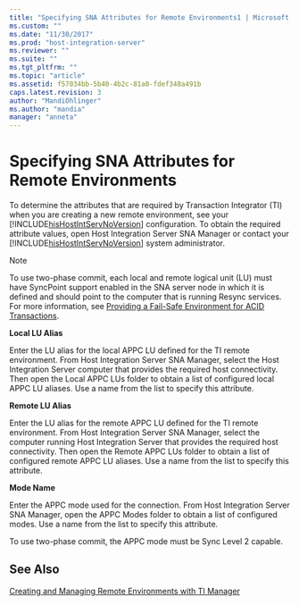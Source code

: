 ```yaml
---
title: "Specifying SNA Attributes for Remote Environments1 | Microsoft Docs"
ms.custom: ""
ms.date: "11/30/2017"
ms.prod: "host-integration-server"
ms.reviewer: ""
ms.suite: ""
ms.tgt_pltfrm: ""
ms.topic: "article"
ms.assetid: f57034bb-5b40-4b2c-81a0-fdef348a491b
caps.latest.revision: 3
author: "MandiOhlinger"
ms.author: "mandia"
manager: "anneta"
---
```

# Specifying SNA Attributes for Remote Environments
To determine the attributes that are required by Transaction Integrator (TI) when you are creating a new remote environment, see your [!INCLUDE[hisHostIntServNoVersion](../includes/hishostintservnoversion-md.md)] configuration. To obtain the required attribute values, open Host Integration Server SNA Manager or contact your [!INCLUDE[hisHostIntServNoVersion](../includes/hishostintservnoversion-md.md)] system administrator.  
  
> [!NOTE]
>  To use two-phase commit, each local and remote logical unit (LU) must have SyncPoint support enabled in the SNA server node in which it is defined and should point to the computer that is running Resync services. For more information, see [Providing a Fail-Safe Environment for ACID Transactions](./providing-a-fail-safe-environment-for-acid-transactions1.md).  
  
 **Local LU Alias**  
  
 Enter the LU alias for the local APPC LU defined for the TI remote environment. From Host Integration Server SNA Manager, select the Host Integration Server computer that provides the required host connectivity. Then open the Local APPC LUs folder to obtain a list of configured local APPC LU aliases. Use a name from the list to specify this attribute.  
  
 **Remote LU Alias**  
  
 Enter the LU alias for the remote APPC LU defined for the TI remote environment. From Host Integration Server SNA Manager, select the computer running Host Integration Server that provides the required host connectivity. Then open the Remote APPC LUs folder to obtain a list of configured remote APPC LU aliases. Use a name from the list to specify this attribute.  
  
 **Mode Name**  
  
 Enter the APPC mode used for the connection. From Host Integration Server SNA Manager, open the APPC Modes folder to obtain a list of configured modes. Use a name from the list to specify this attribute.  
  
 To use two-phase commit, the APPC mode must be Sync Level 2 capable.  
  
## See Also  
 [Creating and Managing Remote Environments with TI Manager](../core/creating-and-managing-remote-environments-with-ti-manager1.md)